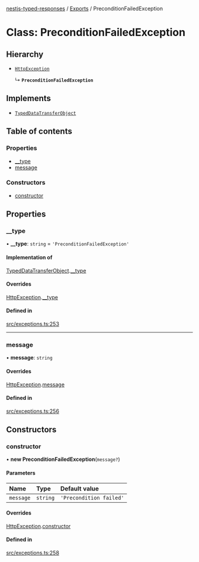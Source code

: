 [nestjs-typed-responses](../README.md) / [Exports](../modules.md) / PreconditionFailedException

# Class: PreconditionFailedException

## Hierarchy

- [`HttpException`](HttpException.md)

  ↳ **`PreconditionFailedException`**

## Implements

- [`TypedDataTransferObject`](../interfaces/TypedDataTransferObject.md)

## Table of contents

### Properties

- [\_\_type](PreconditionFailedException.md#__type)
- [message](PreconditionFailedException.md#message)

### Constructors

- [constructor](PreconditionFailedException.md#constructor)

## Properties

### \_\_type

• **\_\_type**: `string` = `'PreconditionFailedException'`

#### Implementation of

[TypedDataTransferObject](../interfaces/TypedDataTransferObject.md).[__type](../interfaces/TypedDataTransferObject.md#__type)

#### Overrides

[HttpException](HttpException.md).[__type](HttpException.md#__type)

#### Defined in

[src/exceptions.ts:253](https://github.com/igrek8/nestjs-typed-responses/blob/8ebe021/src/exceptions.ts#L253)

___

### message

• **message**: `string`

#### Overrides

[HttpException](HttpException.md).[message](HttpException.md#message)

#### Defined in

[src/exceptions.ts:256](https://github.com/igrek8/nestjs-typed-responses/blob/8ebe021/src/exceptions.ts#L256)

## Constructors

### constructor

• **new PreconditionFailedException**(`message?`)

#### Parameters

| Name | Type | Default value |
| :------ | :------ | :------ |
| `message` | `string` | `'Precondition failed'` |

#### Overrides

[HttpException](HttpException.md).[constructor](HttpException.md#constructor)

#### Defined in

[src/exceptions.ts:258](https://github.com/igrek8/nestjs-typed-responses/blob/8ebe021/src/exceptions.ts#L258)

